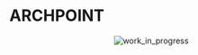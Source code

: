 # ARCHPOINT

<div style="text-align: center;">
    <img src="https://i.giphy.com/TLeLKUdIc1tvAxb7ab.webp" alt="work_in_progress" />
</div>
